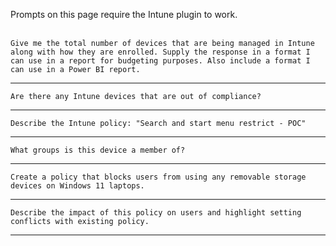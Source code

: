 Prompts on this page require the Intune plugin to work.
<br><br>
```
Give me the total number of devices that are being managed in Intune along with how they are enrolled. Supply the response in a format I can use in a report for budgeting purposes. Also include a format I can use in a Power BI report.
```
---
```
Are there any Intune devices that are out of compliance?
```
---
```
Describe the Intune policy: "Search and start menu restrict - POC"
```
---
```
What groups is this device a member of?
```
---
```
Create a policy that blocks users from using any removable storage devices on Windows 11 laptops.
```
---
```
Describe the impact of this policy on users and highlight setting conflicts with existing policy.
```
---
